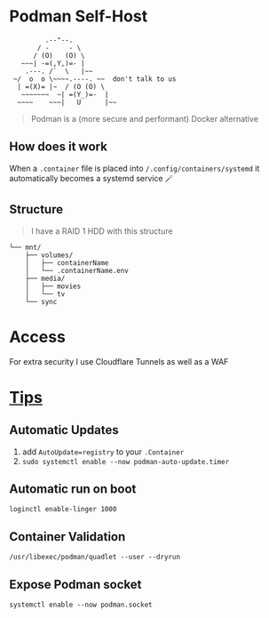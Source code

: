 # Podman Self-Host
```
         .--"--.           
       / -     - \         
      / (O)   (O) \        
   ~~~| -=(,Y,)=- |       
    .---. /`  \   |~~      
 ~/  o  o \~~~~.----. ~~  don't talk to us    
  | =(X)= |~  / (O (O) \   
   ~~~~~~~  ~| =(Y_)=-  |   
  ~~~~    ~~~|   U      |~~ 
```
> Podman is a (more secure and performant) Docker alternative


## How does it work
When a `.container` file is placed into `/.config/containers/systemd` it automatically becomes a systemd service 🪄

## Structure
> I have a RAID 1 HDD with this structure
```
└── mnt/
    ├── volumes/
    │   ├── containerName
    │   └── .containerName.env
    ├── media/
    │   ├── movies
    │   └── tv
    └── sync
```

# Access
For extra security I use Cloudflare Tunnels as well as a WAF

# [Tips](https://podman.io/docs)
## Automatic Updates
1. add `AutoUpdate=registry` to your `.Container`
2. `sudo systemctl enable --now podman-auto-update.timer`

## Automatic run on boot
`loginctl enable-linger 1000`

## Container Validation
`/usr/libexec/podman/quadlet --user --dryrun`

## Expose Podman socket
`systemctl enable --now podman.socket`
